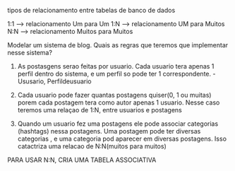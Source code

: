 tipos de relacionamento entre tabelas de banco de dados

1:1 --> relacionamento Um para Um
1:N --> relacionamento UM para Muitos
N:N --> relacionamento Muitos para Muitos

Modelar um sistema de blog. Quais as regras que teremos que implementar nesse sistema?


1) As postasgens serao feitas por usuario. Cada usuario tera apenas 1 perfil dentro do sistema, e um perfil so pode ter 1 correspondente.
    -Ususario, Perfildeusuario

2) Cada usuario pode fazer quantas postagens quiser(0, 1 ou muitas) porem cada postagem tera como autor apenas 1 usuario. Nesse caso teremos uma relaçao de 1:N, entre usuarios e postagens

3) Quando um usuario fez uma postagens ele pode associar categorias (hashtags) nessa postagens. Uma postagem pode ter diversas categorias , e uma categoria pod aparecer em diversas postagens. Isso catactriza uma relacao de N:N(muitos para muitos)

PARA USAR N:N, CRIA UMA TABELA ASSOCIATIVA 

